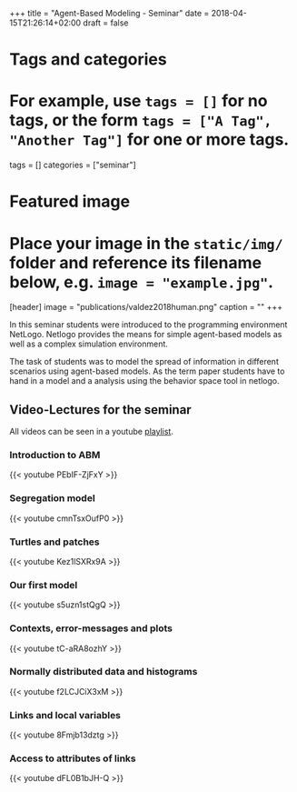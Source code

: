 +++
title = "Agent-Based Modeling - Seminar"
date = 2018-04-15T21:26:14+02:00
draft = false

# Tags and categories
# For example, use `tags = []` for no tags, or the form `tags = ["A Tag", "Another Tag"]` for one or more tags.
tags = []
categories = ["seminar"]

# Featured image
# Place your image in the `static/img/` folder and reference its filename below, e.g. `image = "example.jpg"`.
[header]
image = "publications/valdez2018human.png"
caption = ""
+++

In this seminar students were introduced to the programming environment NetLogo. Netlogo provides the means for simple agent-based models as well as a complex simulation environment.

The task of students was to model the spread of information in different scenarios using agent-based models.
As the term paper students have to hand in a model and a analysis using the behavior space tool in netlogo.


## Video-Lectures for the seminar

All videos can be seen in a youtube [playlist](https://www.youtube.com/playlist?list=PLHOMZ3TUd5FopGwjBLe4drWn7dI6Enilq).

### Introduction to ABM
{{< youtube PEbIF-ZjFxY >}}

### Segregation model

{{< youtube cmnTsxOufP0 >}}

### Turtles and patches

{{< youtube Kez1lSXRx9A >}}

### Our first model

{{< youtube s5uzn1stQgQ >}}

### Contexts, error-messages and plots

{{< youtube tC-aRA8ozhY >}}

### Normally distributed data and histograms

{{< youtube f2LCJCiX3xM >}}

### Links and local variables

{{< youtube 8Fmjb13dztg >}}

### Access to attributes of links

{{< youtube dFL0B1bJH-Q >}}



